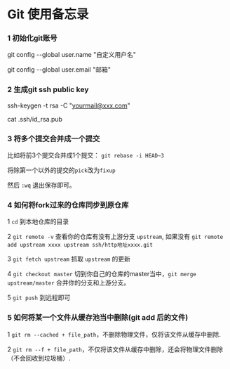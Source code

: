 # Git 使用备忘录

### 1 初始化git账号
git config --global user.name "自定义用户名"

git config --global user.email "邮箱"

### 2 生成git ssh public key
ssh-keygen -t rsa -C "yourmail@xxx.com"

cat .ssh/id_rsa.pub 

### 3 将多个提交合并成一个提交
比如将前3个提交合并成1个提交： `git rebase -i HEAD~3`

将除第一个以外的提交的`pick`改为`fixup`

然后 `:wq` 退出保存即可。

### 4 如何将fork过来的仓库同步到原仓库
1 `cd` 到本地仓库的目录

2 `git remote -v` 查看你的仓库有没有上游分支 `upstream`, 如果没有 `git remote add upstream xxxx upstream ssh/http地址xxxx.git `

3 `git fetch upstream` 抓取  `upstream` 的更新

4 `git checkout master` 切到你自己的仓库的master当中，`git merge upstream/master` 合并你的分支和上游分支。

5 `git push` 到远程即可

### 5 如何将某一个文件从缓存池当中删除(git add 后的文件)
1 `git rm --cached + file_path`，不删除物理文件，仅将该文件从缓存中删除.

2 `git rm --f + file_path`，不仅将该文件从缓存中删除，还会将物理文件删除（不会回收到垃圾桶）.
